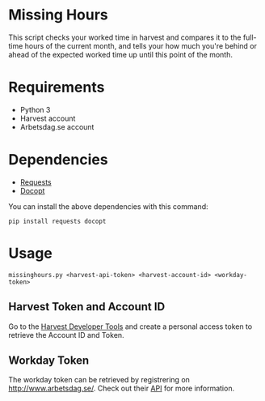 # Missing Hours
This script checks your worked time in harvest and compares it to the full-time hours of the current month, and tells your how much you're behind or ahead of the expected worked time up until this point of the month.

# Requirements
- Python 3
- Harvest account
- Arbetsdag.se account

# Dependencies
- [Requests](http://docs.python-requests.org/en/master/)
- [Docopt](http://docopt.org/)

You can install the above dependencies with this command:
```
pip install requests docopt
```

# Usage
`missinghours.py <harvest-api-token> <harvest-account-id> <workday-token>`

## Harvest Token and Account ID
Go to the [Harvest Developer Tools](https://id.getharvest.com/developers) and create a personal access token to retrieve the Account ID and Token.

## Workday Token
The workday token can be retrieved by registrering on http://www.arbetsdag.se/.
Check out their [API](http://www.arbetsdag.se/api) for more information.